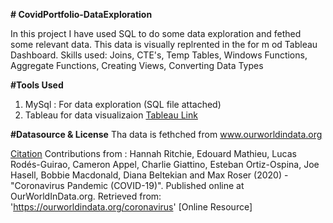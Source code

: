 **# CovidPortfolio-DataExploration**

In this project I have used SQL to do some data exploration and fethed some relevant data. This data is visually replrented in the for m od Tableau Dashboard.
Skills used: Joins, CTE's, Temp Tables, Windows Functions, Aggregate Functions, Creating Views, Converting Data Types


**#Tools Used**
1) MySql : For data exploration (SQL file attached)
2) Tableau for data visualizaion [Tableau Link](https://public.tableau.com/app/profile/sahil.malhotra4271/viz/Covid_Tab_16430663701650/Covid_data)


**#Datasource & License**
Tha data is fethched from www.ourworldindata.org 

[Citation](https://ourworldindata.org/covid-deaths#citation)
Contributions from :
Hannah Ritchie, Edouard Mathieu, Lucas Rodés-Guirao, Cameron Appel, Charlie Giattino, Esteban Ortiz-Ospina, Joe Hasell, Bobbie Macdonald, Diana Beltekian and Max Roser (2020) - "Coronavirus Pandemic (COVID-19)". Published online at OurWorldInData.org. Retrieved from: 'https://ourworldindata.org/coronavirus' [Online Resource]

